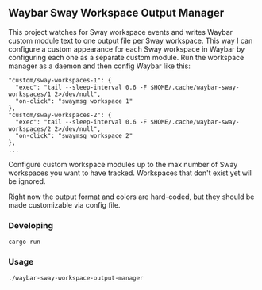 ## Waybar Sway Workspace Output Manager

This project watches for Sway workspace events and writes Waybar custom module
text to one output file per Sway workspace. This way I can configure a custom
appearance for each Sway workspace in Waybar by configuring each one as a
separate custom module. Run the workspace manager as a daemon and then config
Waybar like this:

```
"custom/sway-workspaces-1": {
  "exec": "tail --sleep-interval 0.6 -F $HOME/.cache/waybar-sway-workspaces/1 2>/dev/null",
  "on-click": "swaymsg workspace 1"
},
"custom/sway-workspaces-2": {
  "exec": "tail --sleep-interval 0.6 -F $HOME/.cache/waybar-sway-workspaces/2 2>/dev/null",
  "on-click": "swaymsg workspace 2"
},
...
```

Configure custom workspace modules up to the max number of Sway workspaces you
want to have tracked. Workspaces that don't exist yet will be ignored.

Right now the output format and colors are hard-coded, but they should be made
customizable via config file.

### Developing

```
cargo run
```

### Usage

```
./waybar-sway-workspace-output-manager
```
